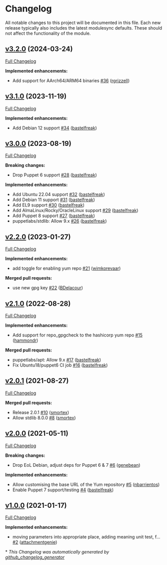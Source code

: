 # Changelog

All notable changes to this project will be documented in this file.
Each new release typically also includes the latest modulesync defaults.
These should not affect the functionality of the module.

## [v3.2.0](https://github.com/voxpupuli/puppet-hashi_stack/tree/v3.2.0) (2024-03-24)

[Full Changelog](https://github.com/voxpupuli/puppet-hashi_stack/compare/v3.1.0...v3.2.0)

**Implemented enhancements:**

- Add support for AArch64/ARM64 binaries [\#36](https://github.com/voxpupuli/puppet-hashi_stack/pull/36) ([rgrizzell](https://github.com/rgrizzell))

## [v3.1.0](https://github.com/voxpupuli/puppet-hashi_stack/tree/v3.1.0) (2023-11-19)

[Full Changelog](https://github.com/voxpupuli/puppet-hashi_stack/compare/v3.0.0...v3.1.0)

**Implemented enhancements:**

- Add Debian 12 support [\#34](https://github.com/voxpupuli/puppet-hashi_stack/pull/34) ([bastelfreak](https://github.com/bastelfreak))

## [v3.0.0](https://github.com/voxpupuli/puppet-hashi_stack/tree/v3.0.0) (2023-08-19)

[Full Changelog](https://github.com/voxpupuli/puppet-hashi_stack/compare/v2.2.0...v3.0.0)

**Breaking changes:**

- Drop Puppet 6 support [\#28](https://github.com/voxpupuli/puppet-hashi_stack/pull/28) ([bastelfreak](https://github.com/bastelfreak))

**Implemented enhancements:**

- Add Ubuntu 22.04 support [\#32](https://github.com/voxpupuli/puppet-hashi_stack/pull/32) ([bastelfreak](https://github.com/bastelfreak))
- Add Debian 11 support [\#31](https://github.com/voxpupuli/puppet-hashi_stack/pull/31) ([bastelfreak](https://github.com/bastelfreak))
- Add EL9 support [\#30](https://github.com/voxpupuli/puppet-hashi_stack/pull/30) ([bastelfreak](https://github.com/bastelfreak))
- Add AlmaLinux/Rocky/OracleLinux support [\#29](https://github.com/voxpupuli/puppet-hashi_stack/pull/29) ([bastelfreak](https://github.com/bastelfreak))
- Add Puppet 8 support [\#27](https://github.com/voxpupuli/puppet-hashi_stack/pull/27) ([bastelfreak](https://github.com/bastelfreak))
- puppetlabs/stdlib: Allow 9.x [\#26](https://github.com/voxpupuli/puppet-hashi_stack/pull/26) ([bastelfreak](https://github.com/bastelfreak))

## [v2.2.0](https://github.com/voxpupuli/puppet-hashi_stack/tree/v2.2.0) (2023-01-27)

[Full Changelog](https://github.com/voxpupuli/puppet-hashi_stack/compare/v2.1.0...v2.2.0)

**Implemented enhancements:**

- add toggle for enabling yum repo [\#21](https://github.com/voxpupuli/puppet-hashi_stack/pull/21) ([wimkorevaar](https://github.com/wimkorevaar))

**Merged pull requests:**

- use new gpg key [\#22](https://github.com/voxpupuli/puppet-hashi_stack/pull/22) ([BDelacour](https://github.com/BDelacour))

## [v2.1.0](https://github.com/voxpupuli/puppet-hashi_stack/tree/v2.1.0) (2022-08-28)

[Full Changelog](https://github.com/voxpupuli/puppet-hashi_stack/compare/v2.0.1...v2.1.0)

**Implemented enhancements:**

- Add support for repo\_gpgcheck to the hashicorp yum repo [\#15](https://github.com/voxpupuli/puppet-hashi_stack/pull/15) ([hammondr](https://github.com/hammondr))

**Merged pull requests:**

- puppetlabs/apt: Allow 9.x [\#17](https://github.com/voxpupuli/puppet-hashi_stack/pull/17) ([bastelfreak](https://github.com/bastelfreak))
- Fix Ubuntu18/puppet6 CI job [\#16](https://github.com/voxpupuli/puppet-hashi_stack/pull/16) ([bastelfreak](https://github.com/bastelfreak))

## [v2.0.1](https://github.com/voxpupuli/puppet-hashi_stack/tree/v2.0.1) (2021-08-27)

[Full Changelog](https://github.com/voxpupuli/puppet-hashi_stack/compare/v2.0.0...v2.0.1)

**Merged pull requests:**

- Release 2.0.1 [\#10](https://github.com/voxpupuli/puppet-hashi_stack/pull/10) ([smortex](https://github.com/smortex))
- Allow stdlib 8.0.0 [\#8](https://github.com/voxpupuli/puppet-hashi_stack/pull/8) ([smortex](https://github.com/smortex))

## [v2.0.0](https://github.com/voxpupuli/puppet-hashi_stack/tree/v2.0.0) (2021-05-11)

[Full Changelog](https://github.com/voxpupuli/puppet-hashi_stack/compare/v1.0.0...v2.0.0)

**Breaking changes:**

- Drop EoL Debian, adjust deps for Puppet 6 & 7 [\#6](https://github.com/voxpupuli/puppet-hashi_stack/pull/6) ([genebean](https://github.com/genebean))

**Implemented enhancements:**

- Allow customising the base URL of the Yum repository [\#5](https://github.com/voxpupuli/puppet-hashi_stack/pull/5) ([nbarrientos](https://github.com/nbarrientos))
- Enable Puppet 7 support/testing [\#4](https://github.com/voxpupuli/puppet-hashi_stack/pull/4) ([bastelfreak](https://github.com/bastelfreak))

## [v1.0.0](https://github.com/voxpupuli/puppet-hashi_stack/tree/v1.0.0) (2021-01-17)

[Full Changelog](https://github.com/voxpupuli/puppet-hashi_stack/compare/d9ceffd75b1f222e1145d58cceaf3a9bcb41b360...v1.0.0)

**Implemented enhancements:**

- moving parameters into appropriate place, adding meaning unit test, f… [\#2](https://github.com/voxpupuli/puppet-hashi_stack/pull/2) ([attachmentgenie](https://github.com/attachmentgenie))



\* *This Changelog was automatically generated by [github_changelog_generator](https://github.com/github-changelog-generator/github-changelog-generator)*
